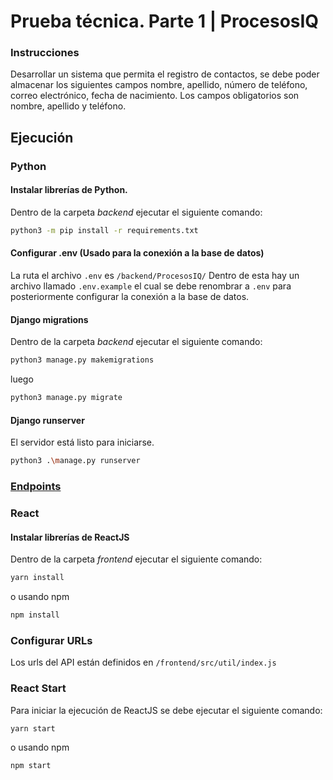 # Prueba técnica. Parte 1 | ProcesosIQ

### Instrucciones

Desarrollar un sistema que permita el registro de contactos, se debe poder almacenar los siguientes campos nombre, apellido, número de teléfono, correo electrónico, fecha de nacimiento. Los campos obligatorios son nombre, apellido y teléfono.

## Ejecución

### Python

#### Instalar librerías de Python.

Dentro de la carpeta _backend_ ejecutar el siguiente comando:

```bash
python3 -m pip install -r requirements.txt
```

#### Configurar .env (Usado para la conexión a la base de datos)

La ruta el archivo `.env` es `/backend/ProcesosIQ/`
Dentro de esta hay un archivo llamado `.env.example` el cual se debe renombrar a `.env` para posteriormente configurar la conexión a la base de datos.

#### Django migrations

Dentro de la carpeta _backend_ ejecutar el siguiente comando:

```bash
python3 manage.py makemigrations
```

luego

```bash
python3 manage.py migrate
```

#### Django runserver

El servidor está listo para iniciarse.

```bash
python3 .\manage.py runserver
```

### [Endpoints](https://github.com/lxndr-rl/ProcesosIQ/blob/master/backend/README.md)

### React

#### Instalar librerías de ReactJS

Dentro de la carpeta _frontend_ ejecutar el siguiente comando:

```bash
yarn install
```

o usando npm

```bash
npm install
```

### Configurar URLs

Los urls del API están definidos en `/frontend/src/util/index.js`

### React Start

Para iniciar la ejecución de ReactJS se debe ejecutar el siguiente comando:

```bash
yarn start
```

o usando npm

```bash
npm start
```
